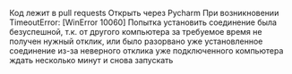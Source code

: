 Код лежит в pull requests
Открыть через Pycharm
При возникновении TimeoutError: [WinError 10060] Попытка установить соединение была безуспешной, т.к. от другого компьютера за требуемое время не получен нужный отклик, или было разорвано уже установленное соединение из-за неверного отклика уже подключенного компьютера
ждать несколько минут и снова запускать
